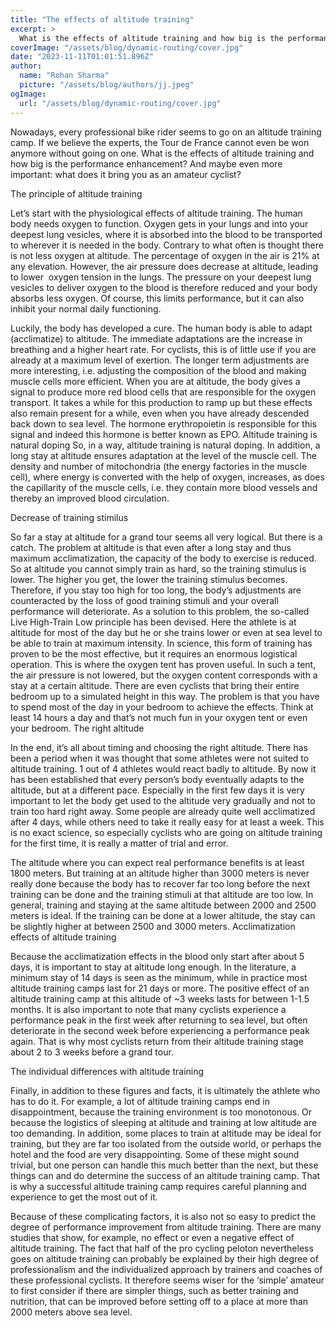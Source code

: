 ```yaml
---
title: "The effects of altitude training"
excerpt: >
  What is the effects of altitude training and how big is the performance enhancement? And what does it bring you as an amateur cyclist?
coverImage: "/assets/blog/dynamic-routing/cover.jpg"
date: "2023-11-11T01:01:51.896Z"
author:
  name: "Rohan Sharma"
  picture: "/assets/blog/authors/jj.jpeg"
ogImage:
  url: "/assets/blog/dynamic-routing/cover.jpg"
---
```


Nowadays, every professional bike rider seems to go on an altitude training camp. If we believe the experts, the Tour de France cannot even be won anymore without going on one. What is the effects of altitude training and how big is the performance enhancement? And maybe even more important: what does it bring you as an amateur cyclist?

The principle of altitude training

Let’s start with the physiological effects of altitude training. The human body needs oxygen to function. Oxygen gets in your lungs and into your deepest lung vesicles, where it is absorbed into the blood to be transported to wherever it is needed in the body. Contrary to what often is thought there is not less oxygen at altitude. The percentage of oxygen in the air is 21% at any elevation. However, the air pressure does decrease at altitude, leading to lower  oxygen tension in the lungs. The pressure on your deepest lung vesicles to deliver oxygen to the blood is therefore reduced and your body absorbs less oxygen. Of course, this limits performance, but it can also inhibit your normal daily functioning.

Luckily, the body has developed a cure. The human body is able to adapt (acclimatize) to altitude. The immediate adaptations are the increase in breathing and a higher heart rate. For cyclists, this is of little use if you are already at a maximum level of exertion. The longer term adjustments are more interesting, i.e. adjusting the composition of the blood and making muscle cells more efficient. When you are at altitude, the body gives a signal to produce more red blood cells that are responsible for the oxygen transport. It takes a while for this production to ramp up but these effects also remain present for a while, even when you have already descended back down to sea level. The hormone erythropoietin is responsible for this signal and indeed this hormone is better known as EPO.
Altitude training is natural doping
So, in a way, altitude training is natural doping. In addition, a long stay at altitude ensures adaptation at the level of the muscle cell. The density and number of mitochondria (the energy factories in the muscle cell), where energy is converted with the help of oxygen, increases, as does the capillarity of the muscle cells, i.e. they contain more blood vessels and thereby an improved blood circulation.

Decrease of training stimilus

So far a stay at altitude for a grand tour seems all very logical. But there is a catch. The problem at altitude is that even after a long stay and thus maximum acclimatization, the capacity of the body to exercise is reduced. So at altitude you cannot simply train as hard, so the training stimulus is lower. The higher you get, the lower the training stimulus becomes. Therefore, if you stay too high for too long, the body’s adjustments are counteracted by the loss of good training stimuli and your overall performance will deteriorate. As a solution to this problem, the so-called Live High-Train Low principle has been devised. Here the athlete is at altitude for most of the day but he or she trains lower or even at sea level to be able to train at maximum intensity. In science, this form of training has proven to be the most effective, but it requires an enormous logistical operation. This is where the oxygen tent has proven useful. In such a tent, the air pressure is not lowered, but the oxygen content corresponds with a stay at a certain altitude. There are even cyclists that bring their entire bedroom up to a simulated height in this way. The problem is that you have to spend most of the day in your bedroom to achieve the effects. Think at least 14 hours a day and that’s not much fun in your oxygen tent or even your bedroom.
The right altitude

In the end, it’s all about timing and choosing the right altitude. There has been a period when it was thought that some athletes were not suited to altitude training. 1 out of 4 athletes would react badly to altitude. By now it has been established that every person’s body eventually adapts to the altitude, but at a different pace. Especially in the first few days it is very important to let the body get used to the altitude very gradually and not to train too hard right away. Some people are already quite well acclimatized after 4 days, while others need to take it really easy for at least a week. This is no exact science, so especially cyclists who are going on altitude training for the first time, it is really a matter of trial and error.

The altitude where you can expect real performance benefits is at least 1800 meters. But training at an altitude higher than 3000 meters is never really done because the body has to recover far too long before the next training can be done and the training stimuli at that altitude are too low. In general, training and staying at the same altitude between 2000 and 2500 meters is ideal. If the training can be done at a lower altitude, the stay can be slightly higher at between 2500 and 3000 meters.
Acclimatization effects of altitude training

Because the acclimatization effects in the blood only start after about 5 days, it is important to stay at altitude long enough. In the literature, a minimum stay of 14 days is seen as the minimum, while in practice most altitude training camps last for 21 days or more.
The positive effect of an altitude training camp at this altitude of ~3 weeks lasts for between 1-1.5 months. It is also important to note that many cyclists experience a performance peak in the first week after returning to sea level, but often deteriorate in the second week before experiencing a performance peak again. That is why most cyclists return from their altitude training stage about 2 to 3 weeks before a grand tour.

The individual differences with altitude training

Finally, in addition to these figures and facts, it is ultimately the athlete who has to do it. For example, a lot of altitude training camps end in disappointment, because the training environment is too monotonous. Or because the logistics of sleeping at altitude and training at low altitude are too demanding. In addition, some places to train at altitude may be ideal for training, but they are far too isolated from the outside world, or perhaps the hotel and the food are very disappointing. Some of these might sound trivial, but one person can handle this much better than the next, but these things can and do determine the success of an altitude training camp. That is why a successful altitude training camp requires careful planning and experience to get the most out of it.

Because of these complicating factors, it is also not so easy to predict the degree of performance improvement from altitude training. There are many studies that show, for example, no effect or even a negative effect of altitude training. The fact that half of the pro cycling peloton nevertheless goes on altitude training can probably be explained by their high degree of professionalism and the individualized approach by trainers and coaches of these professional cyclists. It therefore seems wiser for the ‘simple’ amateur to first consider if there are simpler things, such as better training and nutrition, that can be improved before setting off to a place at more than 2000 meters above sea level.
